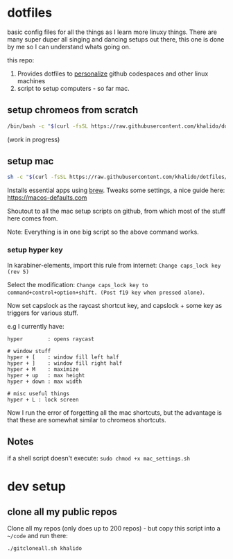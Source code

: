 # dotfiles

basic config files for all the things as I learn more linuxy things. There are many super duper all singing and dancing setups out there, this one is done by me so I can understand whats going on.

this repo:

1. Provides dotfiles to [personalize](https://github.com/khalido/dotfiles.git) github codespaces and other linux machines
2. script to setup computers - so far mac.

## setup chromeos from scratch

```bash
/bin/bash -c "$(curl -fsSL https://raw.githubusercontent.com/khalido/dotfiles/master/setup_chromeos.sh)"
```
(work in progress)

## setup mac

```bash
sh -c "$(curl -fsSL https://raw.githubusercontent.com/khalido/dotfiles/master/setup_mac.sh)"
```

Installs essential apps using [brew](https://brew.sh).
Tweaks some settings, a nice guide here: https://macos-defaults.com

Shoutout to all the mac setup scripts on github, from which most of the stuff here comes from.

Note: Everything is in one big script so the above command works.

### setup hyper key

In karabiner-elements, import this rule from internet: `Change caps_lock key (rev 5)`

Select the modification: `Change caps_lock key to command+control+option+shift. (Post f19 key when pressed alone)`.

Now set capslock as the raycast shortcut key, and capslock + some key as triggers for various stuff.

e.g I currently have:

```
hyper        : opens raycast

# window stuff
hyper + [    : window fill left half
hyper + ]    : window fill right half
hyper + M    : maximize
hyper + up   : max height
hyper + down : max width

# misc useful things
hyper + L : lock screen
```

Now I run the error of forgetting all the mac shortcuts, but the advantage is that these are somewhat similar to chromeos shortcuts.


## Notes

if a shell script doesn't execute: `sudo chmod +x mac_settings.sh`

# dev setup

## clone all my public repos

Clone all my repos (only does up to 200 repos) - but copy this script into a `~/code` and run there:

```bash
./gitcloneall.sh khalido
```
